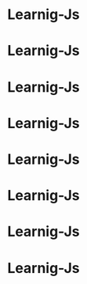 # Learnig-Js
# Learnig-Js
# Learnig-Js
# Learnig-Js
# Learnig-Js
# Learnig-Js
# Learnig-Js
# Learnig-Js
